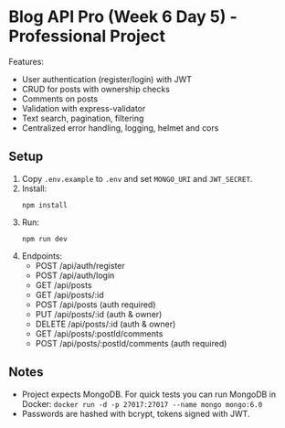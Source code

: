 # Blog API Pro (Week 6 Day 5) - Professional Project

Features:
- User authentication (register/login) with JWT
- CRUD for posts with ownership checks
- Comments on posts
- Validation with express-validator
- Text search, pagination, filtering
- Centralized error handling, logging, helmet and cors

## Setup
1. Copy `.env.example` to `.env` and set `MONGO_URI` and `JWT_SECRET`.
2. Install:
   ```
   npm install
   ```
3. Run:
   ```
   npm run dev
   ```
4. Endpoints:
   - POST /api/auth/register
   - POST /api/auth/login
   - GET /api/posts
   - GET /api/posts/:id
   - POST /api/posts (auth required)
   - PUT /api/posts/:id (auth & owner)
   - DELETE /api/posts/:id (auth & owner)
   - GET /api/posts/:postId/comments
   - POST /api/posts/:postId/comments (auth required)

## Notes
- Project expects MongoDB. For quick tests you can run MongoDB in Docker:
  `docker run -d -p 27017:27017 --name mongo mongo:6.0`
- Passwords are hashed with bcrypt, tokens signed with JWT.
